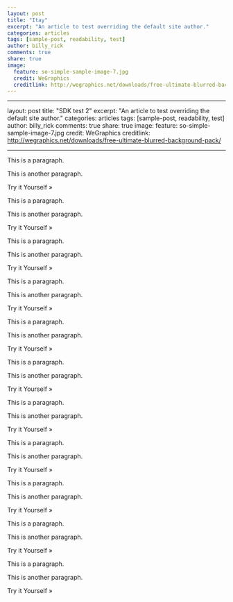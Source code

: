 ```yaml
---
layout: post
title: "Itay"
excerpt: "An article to test overriding the default site author."
categories: articles
tags: [sample-post, readability, test]
author: billy_rick
comments: true
share: true
image:
  feature: so-simple-sample-image-7.jpg
  credit: WeGraphics
  creditlink: http://wegraphics.net/downloads/free-ultimate-blurred-background-pack/
---
```

---
layout: post
title: "SDK test 2"
excerpt: "An article to test overriding the default site author."
categories: articles
tags: [sample-post, readability, test]
author: billy_rick
comments: true
share: true
image:
  feature: so-simple-sample-image-7.jpg
  credit: WeGraphics
  creditlink: http://wegraphics.net/downloads/free-ultimate-blurred-background-pack/
 
---

<script type="text/javascript" src="//static.apester.com/js/sdk/v2.0/apester-javascript-sdk.min.js"></script>

<p>This is a paragraph.</p>
<p>This is another paragraph.</p>
Try it Yourself »
<p>This is a paragraph.</p>
<p>This is another paragraph.</p>
Try it Yourself »
<p>This is a paragraph.</p>
<p>This is another paragraph.</p>
Try it Yourself »
<p>This is a paragraph.</p>
<p>This is another paragraph.</p>
Try it Yourself »
<p>This is a paragraph.</p>
<p>This is another paragraph.</p>
Try it Yourself »
<p>This is a paragraph.</p>
<p>This is another paragraph.</p>
Try it Yourself »
<p>This is a paragraph.</p>
<p>This is another paragraph.</p>
Try it Yourself »
<p>This is a paragraph.</p>
<p>This is another paragraph.</p>
Try it Yourself »
<p>This is a paragraph.</p>
<p>This is another paragraph.</p>
Try it Yourself »
<p>This is a paragraph.</p>
<p>This is another paragraph.</p>
Try it Yourself »
<p>This is a paragraph.</p>
<p>This is another paragraph.</p>
Try it Yourself »
